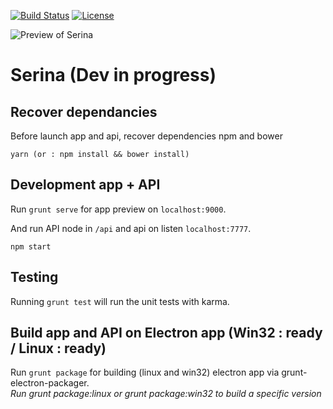 [![Build Status](https://travis-ci.org/foxdog05000/serina.svg?branch=master)](https://travis-ci.org/foxdog05000/serina)
[![License](https://img.shields.io/badge/license-MIT-blue.svg?style=flat)](https://github.com/foxdog05000/serina/blob/master/LICENSE)

![Preview of Serina](https://github.com/foxdog05000/serina/blob/master/sample.png)

# Serina (Dev in progress)

## Recover dependancies
Before launch app and api, recover dependencies npm and bower
```
yarn (or : npm install && bower install)
```

## Development app + API

Run `grunt serve` for app preview on `localhost:9000`.

And run API node in `/api` and api on listen `localhost:7777`.
```
npm start
```

## Testing

Running `grunt test` will run the unit tests with karma.

## Build app and API on Electron app (Win32 : ready / Linux : ready)
Run `grunt package` for building (linux and win32) electron app via grunt-electron-packager.   
_Run grunt package:linux or grunt package:win32 to build a specific version_
